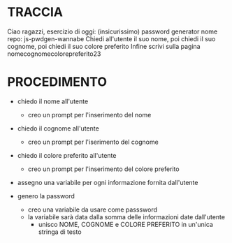 # TRACCIA

Ciao ragazzi,
esercizio di oggi: (insicurissimo) password generator
nome repo: js-pwdgen-wannabe
Chiedi all'utente il suo nome,
poi chiedi il suo cognome,
poi chiedi il suo colore preferito
Infine scrivi sulla pagina nomecognomecolorepreferito23

# PROCEDIMENTO

- chiedo il nome all'utente
    - creo un prompt per l'inserimento del nome

- chiedo il cognome all'utente
    - creo un prompt per l'iserimento del cognome

- chiedo il colore preferito all'utente
    - creo un prompt per l'inserimento del colore preferito

- assegno una variabile per ogni informazione fornita dall'utente

- genero la password
    - creo una variabile da usare come passsword
    - la variabile sarà data dalla somma delle informazioni date dall'utente 
        - unisco NOME, COGNOME e COLORE PREFERITO in un'unica stringa di testo
